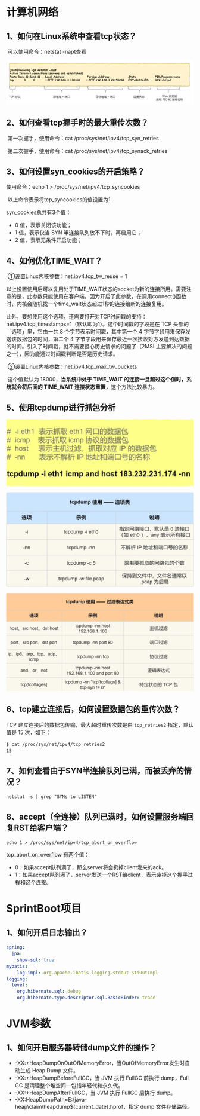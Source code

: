 # 计算机网络



## 1、如何在Linux系统中查看tcp状态？

​	可以使用命令：netstat -napt查看

![image-20230704112545429](.\实用技能.assets\image-20230704112545429.png)



## 2、如何查看tcp握手时的最大重传次数？

​	第一次握手，使用命令：cat /proc/sys/net/ipv4/tcp_syn_retries

​	第二次握手，使用命令：cat /proc/sys/net/ipv4/tcp_synack_retries



## 3、如何设置syn_cookies的开启策略？

使用命令：echo 1 > /proc/sys/net/ipv4/tcp_syncookies

​	以上命令表示将tcp_syncookies的值设置为1

syn_cookies总共有3个值：

* 0 值，表示关闭该功能；
* 1 值，表示仅当 SYN 半连接队列放不下时，再启用它；
* 2 值，表示无条件开启功能；



## 4、如何优化TIME_WAIT？

​	①设置Linux内核参数：net.ipv4.tcp_tw_reuse = 1

​	以上设置使用后可以复用处于TIME_WAIT状态的socket为新的连接所用。需要注意的是，此参数只能使用在客户端，因为开启了此参数，在调用connect()函数时，内核会随机找一个time_wait状态超过1秒的连接给新的连接复用。

​	此外，要想使用这个选项，还需要打开对TCP时间戳的支持：net.ipv4.tcp_timestamps=1（默认即为1）。这个时间戳的字段是在 TCP 头部的「选项」里，它由一共 8 个字节表示时间戳，其中第一个 4 字节字段用来保存发送该数据包的时间，第二个 4 字节字段用来保存最近一次接收对方发送到达数据的时间。引入了时间戳，就不需要担心历史请求的问题了（2MSL主要解决的问题之一），因为能通过时间戳判断是否是历史请求。



​	②设置Linux内核参数：net.ipv4.tcp_max_tw_buckets

​	这个值默认为 18000，**当系统中处于 TIME_WAIT 的连接一旦超过这个值时，系统就会将后面的 TIME_WAIT 连接状态重置**，这个方法比较暴力。



## 5、使用tcpdump进行抓包分析

![image-20230710153814704](.\实用技能.assets\image-20230710153814704.png)

![image-20230710154143612](.\实用技能.assets\image-20230710154143612.png)

![image-20230710154339175](.\实用技能.assets\image-20230710154339175.png)



## 6、tcp建立连接后，如何设置数据包的重传次数？

TCP 建立连接后的数据包传输，最大超时重传次数是由 `tcp_retries2` 指定，默认值是 15 次，如下：

~~~bash
$ cat /proc/sys/net/ipv4/tcp_retries2
15
~~~



## 7、如何查看由于SYN半连接队列已满，而被丢弃的情况？

~~~shell
netstat -s | grep "SYNs to LISTEN"
~~~



## 8、accept（全连接）队列已满时，如何设置服务端回复RST给客户端？

~~~shell
echo 1 > /proc/sys/net/ipv4/tcp_abort_on_overflow
~~~

tcp_abort_on_overflow 有两个值：

* 0：如果accept队列满了，那么server将会扔掉client发来的ack。
* 1：如果accept队列满了，server发送一个RST给client，表示废掉这个握手过程和这个连接。

# SprintBoot项目

## 1、如何开启日志输出？

~~~yml
spring:
  jpa:
    show-sql: true
mybatis:
    log-impl: org.apache.ibatis.logging.stdout.StdOutImpl
logging:
  level:
    org.hibernate.sql: debug
    org.hibernate.type.descriptor.sql.BasicBinder: trace
~~~



# JVM参数

## 1、如何开启服务器转储dump文件的操作？

* -XX:+HeapDumpOnOutOfMemoryError，当OutOfMemoryError发生时自动生成 Heap Dump 文件。
* -XX:+HeapDumpBeforeFullGC，当 JVM 执行 FullGC 前执行 dump，Full GC 是清理整个堆空间—包括年轻代和永久代。
* -XX:+HeapDumpAfterFullGC，当 JVM 执行 FullGC 后执行 dump。
* -XX:HeapDumpPath=E:\java-heap\claim\heapdump${current_date}.hprof，指定 dump 文件存储路径。
